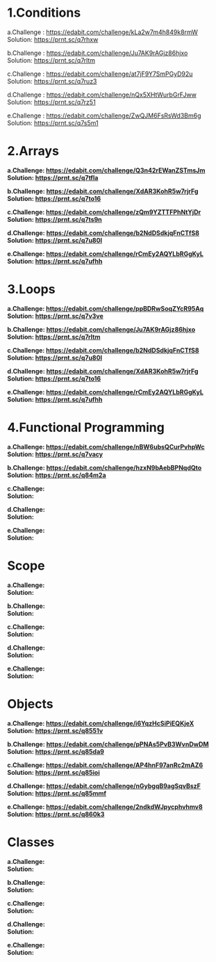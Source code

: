 <h1>1.Conditions</h1>

a.Challenge : https://edabit.com/challenge/kLa2w7m4h849k8rmW <br>
Solution: https://prnt.sc/q7rhxw
  
b.Challenge : https://edabit.com/challenge/Ju7AK9rAGjz86hjxo <br>
Solution: https://prnt.sc/q7rltm
  
c.Challenge : https://edabit.com/challenge/at7jF9Y7SmPGyD92u <br>
Solution: https://prnt.sc/q7ruz3
  
d.Challenge : https://edabit.com/challenge/nQx5XHtWurbGrFJww <br>
Solution: https://prnt.sc/q7rz51
  
e.Challenge : https://edabit.com/challenge/ZwQJM6FsRsWd3Bm6g <br>
Solution: https://prnt.sc/q7s5m1  

<h1>2.Arrays</h1>

<b>a.Challenge: https://edabit.com/challenge/Q3n42rEWanZSTmsJm </b><br>
<b>Solution: https://prnt.sc/q7tfla </b> 
  
<b>b.Challenge: https://edabit.com/challenge/XdAR3KohR5w7rjrFg </b><br>
<b>Solution: https://prnt.sc/q7to16 </b> 
  
<b>c.Challenge: https://edabit.com/challenge/zQm9YZTTFPhNtYjDr </b><br>
<b>Solution: https://prnt.sc/q7ts9n </b> 
  
<b>d.Challenge: https://edabit.com/challenge/b2NdDSdkjqFnCTfS8 </b><br>
<b>Solution: https://prnt.sc/q7u80l </b> 
  
<b>e.Challenge: https://edabit.com/challenge/rCmEy2AQYLbRGgKyL </b><br>
<b>Solution: https://prnt.sc/q7ufhh </b> 

<h1>3.Loops</h1>

<b>a.Challenge: https://edabit.com/challenge/ppBDRwSoqZYcR95Aq </b><br>
<b>Solution: https://prnt.sc/q7v3ve </b> 
  
<b>b.Challenge: https://edabit.com/challenge/Ju7AK9rAGjz86hjxo </b><br>
<b>Solution: https://prnt.sc/q7rltm </b> 
  
<b>c.Challenge: https://edabit.com/challenge/b2NdDSdkjqFnCTfS8 </b><br>
<b>Solution: https://prnt.sc/q7u80l </b> 
  
<b>d.Challenge: https://edabit.com/challenge/XdAR3KohR5w7rjrFg </b><br>
<b>Solution: https://prnt.sc/q7to16 </b> 
  
<b>e.Challenge: https://edabit.com/challenge/rCmEy2AQYLbRGgKyL </b><br>
<b>Solution: https://prnt.sc/q7ufhh </b> 

<h1>4.Functional Programming</h1>

<b>a.Challenge: https://edabit.com/challenge/nBW6ubsQCurPvhpWc </b><br>
<b>Solution: https://prnt.sc/q7vacy </b> 
  
<b>b.Challenge: https://edabit.com/challenge/hzxN9bAebBPNqdQto </b><br>
<b>Solution: https://prnt.sc/q84m2a </b> 
  
<b>c.Challenge:</b><br>
<b>Solution:</b> 
  
<b>d.Challenge:</b><br>
<b>Solution:</b> 
  
<b>e.Challenge:</b><br>
<b>Solution:</b> 

<h1>Scope</h1>

<b>a.Challenge:</b><br>
<b>Solution:</b> 
  
<b>b.Challenge:</b><br>
<b>Solution:</b> 
  
<b>c.Challenge:</b><br>
<b>Solution:</b> 
  
<b>d.Challenge:</b><br>
<b>Solution:</b> 
  
<b>e.Challenge:</b><br>
<b>Solution:</b> 

<h1>Objects</h1>

<b>a.Challenge: https://edabit.com/challenge/i6YqzHcSiPiEQKjeX </b><br>
<b>Solution: https://prnt.sc/q8551v </b> 
  
<b>b.Challenge: https://edabit.com/challenge/pPNAs5PvB3WvnDwDM </b><br>
<b>Solution: https://prnt.sc/q85da9 </b> 
  
<b>c.Challenge: https://edabit.com/challenge/AP4hnF97anRc2mAZ6 </b><br>
<b>Solution: https://prnt.sc/q85ioi </b> 
  
<b>d.Challenge: https://edabit.com/challenge/nGybgqB9agSqvBszF </b><br>
<b>Solution: https://prnt.sc/q85mmf </b> 
  
<b>e.Challenge: https://edabit.com/challenge/2ndkdWJpycphvhmv8 </b><br>
<b>Solution: https://prnt.sc/q860k3 </b> 

<h1>Classes</h1>

<b>a.Challenge:</b><br>
<b>Solution:</b> 
  
<b>b.Challenge:</b><br>
<b>Solution:</b> 
  
<b>c.Challenge:</b><br>
<b>Solution:</b> 
  
<b>d.Challenge:</b><br>
<b>Solution:</b> 
  
<b>e.Challenge:</b><br>
<b>Solution:</b> 
